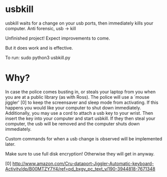 # usbkill
usbkill waits for a change on your usb ports, then immediately kills your computer.  Anti forensic, usb -> kill


Unfinished project! Expect improvements to come.

But it does work and is effective.

To run: sudo python3 usbkill.py


# Why?
In case the police comes busting in, or steals your laptop from you when you are at a public library (as with Ross).
The police will use a `mouse jiggler' [0] to keep the screensaver and sleep mode from activating. If this happens you would like your computer to shut down immediately. Additionally, you may use a cord to attach a usb key to your wrist. Then insert the key into your computer and start usbkill. If they then steal your computer, the usb will be removed and the computer shuts down immediately.

Custom commands for when a usb change is observed will be implemented later.

Make sure to use full disk encryption! Otherwise they will get in anyway. 



[0] http://www.amazon.com/Cru-dataport-Jiggler-Automatic-keyboard-Activity/dp/B00MTZY7Y4/ref=pd_bxgy_pc_text_y/190-3944818-7671348
